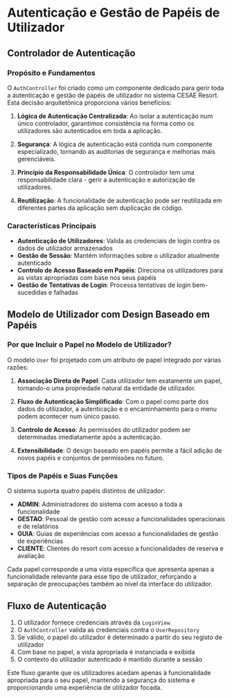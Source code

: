 # Autenticação e Gestão de Papéis de Utilizador

## Controlador de Autenticação

### Propósito e Fundamentos

O `AuthController` foi criado como um componente dedicado para gerir toda a autenticação e gestão de papéis de utilizador no sistema CESAE Resort. Esta decisão arquitetónica proporciona vários benefícios:

1. **Lógica de Autenticação Centralizada**: Ao isolar a autenticação num único controlador, garantimos consistência na forma como os utilizadores são autenticados em toda a aplicação.

2. **Segurança**: A lógica de autenticação está contida num componente especializado, tornando as auditorias de segurança e melhorias mais gerenciáveis.

3. **Princípio da Responsabilidade Única**: O controlador tem uma responsabilidade clara - gerir a autenticação e autorização de utilizadores.

4. **Reutilização**: A funcionalidade de autenticação pode ser reutilizada em diferentes partes da aplicação sem duplicação de código.

### Características Principais

- **Autenticação de Utilizadores**: Valida as credenciais de login contra os dados de utilizador armazenados
- **Gestão de Sessão**: Mantém informações sobre o utilizador atualmente autenticado
- **Controlo de Acesso Baseado em Papéis**: Direciona os utilizadores para as vistas apropriadas com base nos seus papéis
- **Gestão de Tentativas de Login**: Processa tentativas de login bem-sucedidas e falhadas

## Modelo de Utilizador com Design Baseado em Papéis

### Por que Incluir o Papel no Modelo de Utilizador?

O modelo `User` foi projetado com um atributo de papel integrado por várias razões:

1. **Associação Direta de Papel**: Cada utilizador tem exatamente um papel, tornando-o uma propriedade natural da entidade de utilizador.

2. **Fluxo de Autenticação Simplificado**: Com o papel como parte dos dados do utilizador, a autenticação e o encaminhamento para o menu podem acontecer num único passo.

3. **Controlo de Acesso**: As permissões do utilizador podem ser determinadas imediatamente após a autenticação.

4. **Extensibilidade**: O design baseado em papéis permite a fácil adição de novos papéis e conjuntos de permissões no futuro.

### Tipos de Papéis e Suas Funções

O sistema suporta quatro papéis distintos de utilizador:

- **ADMIN**: Administradores do sistema com acesso a toda a funcionalidade
- **GESTAO**: Pessoal de gestão com acesso a funcionalidades operacionais e de relatórios
- **GUIA**: Guias de experiências com acesso a funcionalidades de gestão de experiências
- **CLIENTE**: Clientes do resort com acesso a funcionalidades de reserva e avaliação

Cada papel corresponde a uma vista específica que apresenta apenas a funcionalidade relevante para esse tipo de utilizador, reforçando a separação de preocupações também ao nível da interface do utilizador.

## Fluxo de Autenticação

1. O utilizador fornece credenciais através da `LoginView`
2. O `AuthController` valida as credenciais contra o `UserRepository`
3. Se válido, o papel do utilizador é determinado a partir do seu registo de utilizador
4. Com base no papel, a vista apropriada é instanciada e exibida
5. O contexto do utilizador autenticado é mantido durante a sessão

Este fluxo garante que os utilizadores acedam apenas à funcionalidade apropriada para o seu papel, mantendo a segurança do sistema e proporcionando uma experiência de utilizador focada.
